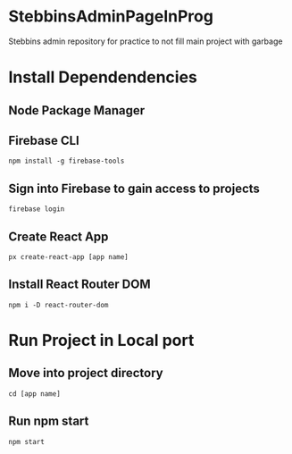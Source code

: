 # StebbinsAdminPageInProg
Stebbins admin repository for practice to not fill main project with garbage

# Install Dependendencies

## Node Package Manager

## Firebase CLI
```
npm install -g firebase-tools
```

## Sign into Firebase to gain access to projects
```
firebase login
```
## Create React App
```
px create-react-app [app name]
```
## Install React Router DOM
```
npm i -D react-router-dom
```

# Run Project in Local port
## Move into project directory
```
cd [app name]
```
## Run npm start
```
npm start
```

